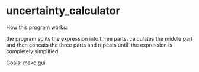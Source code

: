 # uncertainty_calculator

How this program works:

  the program splits the expression into three parts, calculates the middle part and then concats the three parts and repeats     untill the expression is completely simplified.
  
  
  
  Goals: make gui
